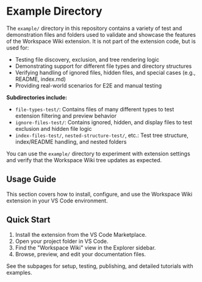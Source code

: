 # Example Directory

The `example/` directory in this repository contains a variety of test and demonstration files and folders used to validate and showcase the features of the Workspace Wiki extension. It is not part of the extension code, but is used for:

- Testing file discovery, exclusion, and tree rendering logic
- Demonstrating support for different file types and directory structures
- Verifying handling of ignored files, hidden files, and special cases (e.g., README, index.md)
- Providing real-world scenarios for E2E and manual testing

**Subdirectories include:**

- `file-types-test/`: Contains files of many different types to test extension filtering and preview behavior
- `ignore-files-test/`: Contains ignored, hidden, and display files to test exclusion and hidden file logic
- `index-files-test/`, `nested-structure-test/`, etc.: Test tree structure, index/README handling, and nested folders

You can use the `example/` directory to experiment with extension settings and verify that the Workspace Wiki tree updates as expected.

## Usage Guide

This section covers how to install, configure, and use the Workspace Wiki extension in your VS Code environment.

## Quick Start

1. Install the extension from the VS Code Marketplace.
2. Open your project folder in VS Code.
3. Find the "Workspace Wiki" view in the Explorer sidebar.
4. Browse, preview, and edit your documentation files.

See the subpages for setup, testing, publishing, and detailed tutorials with examples.
